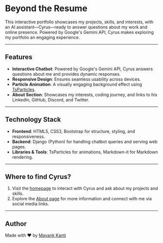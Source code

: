 # Beyond the Resume

This interactive portfolio showcases my projects, skills, and interests, with an AI assistant—Cyrus—ready to answer questions about my work and online presence. Powered by Google's Gemini API, Cyrus makes exploring my portfolio an engaging experience.

---

## Features

- **Interactive Chatbot**: Powered by Google's Gemini API, Cyrus answers questions about me and provides dynamic responses.
- **Responsive Design**: Ensures seamless usability across devices.
- **Particle Animation**: A visually engaging background effect using [TsParticles](https://github.com/tsparticles).
- **About Section**: Showcases my interests, coding journey, and links to his LinkedIn, GitHub, Discord, and Twitter.

---

## Technology Stack

- **Frontend**: HTML5, CSS3, Bootstrap for structure, styling, and responsiveness.
- **Backend**: Django (Python) for handling chatbot queries and serving web pages.
- **Libraries & Tools**: TsParticles for animations, Markdown-it for Markdown rendering.

---

## Where to find Cyrus?

1. Visit the [homepage](https://mayankkanti.me) to interact with Cyrus and ask about my projects and skills.
2. Explore the [About page](https://mayankkanti.me/about.html) for more information and connect with me via social media links.

---

## Author

Made with ❤ by [Mayank Kanti](https://github.com/mayankkanti)

